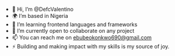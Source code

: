 - 👋 Hi, I’m @DefcValentino
- 🌍 I’m based in Nigeria
- 🌱 I’m learning frontend languages and frameworks
- 🤝 I’m currently open to collaborate on any project
- 📫 You can reach me on ebubeokonkwo690@gmail.com
- ⚡ Building and making impact with my skills is my source of joy.

<!---
DefcValentino/DefcValentino is a ✨ special ✨ repository because its `README.md` (this file) appears on your GitHub profile.
You can click the Preview link to take a look at your changes.
--->
